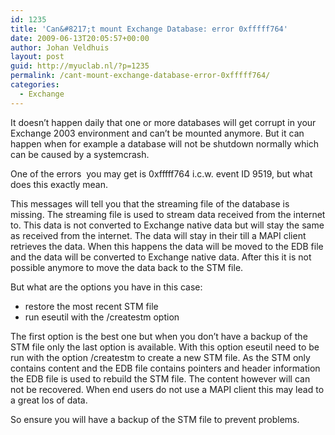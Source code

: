 ```yaml
---
id: 1235
title: 'Can&#8217;t mount Exchange Database: error 0xfffff764'
date: 2009-06-13T20:05:57+00:00
author: Johan Veldhuis
layout: post
guid: http://myuclab.nl/?p=1235
permalink: /cant-mount-exchange-database-error-0xfffff764/
categories:
  - Exchange
---
```

It doesn&#8217;t happen daily that one or more databases will get corrupt in your Exchange 2003 environment and can&#8217;t be mounted anymore. But it can happen when for example a database will not be shutdown normally which can be caused by a systemcrash.

One of the errors  you may get is 0xfffff764 i.c.w. event ID 9519, but what does this exactly mean.

This messages will tell you that the streaming file of the database is missing. The streaming file is used to stream data received from the internet to. This data is not converted to Exchange native data but will stay the same as received from the internet. The data will stay in their till a MAPI client retrieves the data. When this happens the data will be moved to the EDB file and the data will be converted to Exchange native data. After this it is not possible anymore to move the data back to the STM file.

But what are the options you have in this case:

  * restore the most recent STM file
  * run eseutil with the /createstm option

The first option is the best one but when you don&#8217;t have a backup of the STM file only the last option is available. With this option eseutil need to be run with the option /createstm to create a new STM file. As the STM only contains content and the EDB file contains pointers and header information the EDB file is used to rebuild the STM file. The content however will can not be recovered. When end users do not use a MAPI client this may lead to a great los of data.

So ensure you will have a backup of the STM file to prevent problems.